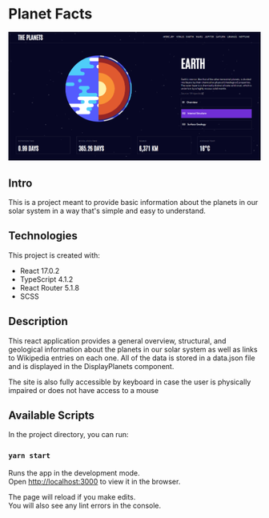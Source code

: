 # Planet Facts

![Intro Image](./public/assets/intro.png)

## Intro

This is a project meant to provide basic information about the planets in our solar system in a way that's simple and easy to understand.

## Technologies

This project is created with:

- React 17.0.2
- TypeScript 4.1.2
- React Router 5.1.8
- SCSS

## Description

This react application provides a general overview, structural, and geological information about the planets in our solar system as well as links to Wikipedia entries on each one. All of the data is stored in a data.json file and is displayed in the DisplayPlanets component.

The site is also fully accessible by keyboard in case the user is physically impaired or does not have access to a mouse

## Available Scripts

In the project directory, you can run:

### `yarn start`

Runs the app in the development mode.\
Open [http://localhost:3000](http://localhost:3000) to view it in the browser.

The page will reload if you make edits.\
You will also see any lint errors in the console.
